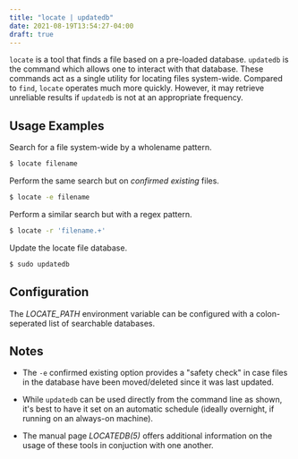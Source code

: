 ```yaml
---
title: "locate | updatedb"
date: 2021-08-19T13:54:27-04:00
draft: true
---
```


`locate` is a tool that finds a file based on a pre-loaded database. `updatedb`
is the command which allows one to interact with that database. These commands
act as a single utility for locating files system-wide. Compared to `find`, `locate`
operates much more quickly. However, it may retrieve unreliable results if
`updatedb` is not at an appropriate frequency.

## Usage Examples

Search for a file system-wide by a wholename pattern.

```bash
$ locate filename
```

Perform the same search but on _confirmed existing_ files.

```bash
$ locate -e filename
```

Perform a similar search but with a regex pattern.

```bash
$ locate -r 'filename.+'
```

Update the locate file database.

```bash
$ sudo updatedb
```

## Configuration

The _LOCATE_PATH_ environment variable can be configured with a colon-seperated
list of searchable databases.

## Notes

- The `-e` confirmed existing option provides a "safety check" in case files in the
  database have been moved/deleted since it was last updated.

- While `updatedb` can be used directly from the command line as shown, it's best
  to have it set on an automatic schedule (ideally overnight, if running on an
  always-on machine).

- The manual page _LOCATEDB(5)_ offers additional information on the usage of these
  tools in conjuction with one another.
